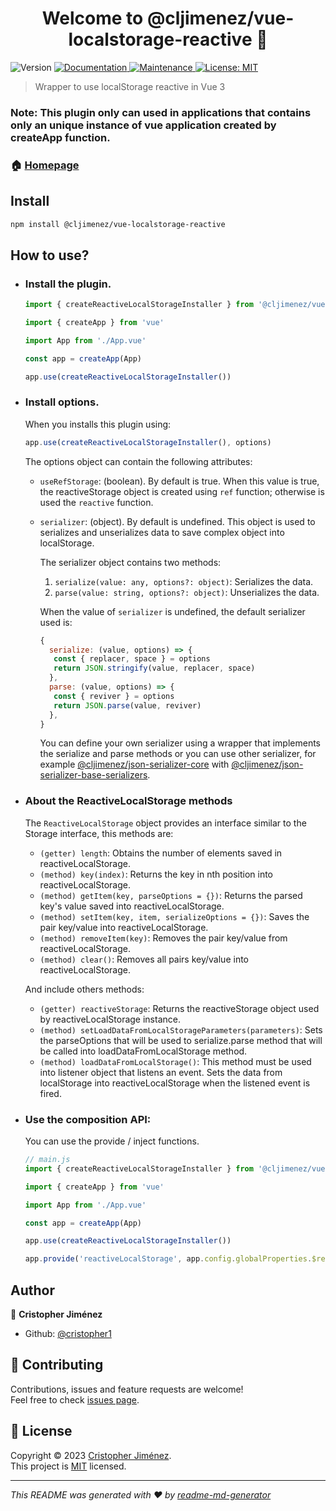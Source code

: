 <h1 align="center">Welcome to @cljimenez/vue-localstorage-reactive 👋</h1>
<p>
  <img alt="Version" src="https://img.shields.io/badge/version-1.0.0-blue.svg?cacheSeconds=2592000" />
  <a href="https://github.com/cristopher1/vue-localstorage-reactive#readme" target="_blank">
    <img alt="Documentation" src="https://img.shields.io/badge/documentation-yes-brightgreen.svg" />
  </a>
  <a href="https://github.com/cristopher1/vue-localstorage-reactive/graphs/commit-activity" target="_blank">
    <img alt="Maintenance" src="https://img.shields.io/badge/Maintained%3F-yes-green.svg" />
  </a>
  <a href="https://github.com/cristopher1/vue-localstorage-reactive/blob/master/LICENSE" target="_blank">
    <img alt="License: MIT" src="https://img.shields.io/github/license/cristopher1/vue-localstorage-reactive" />
  </a>
</p>

> Wrapper to use localStorage reactive in Vue 3

### **Note: This plugin only can used in applications that contains only an unique instance of vue application created by createApp function.**

### 🏠 [Homepage](https://github.com/cristopher1/vue-localstorage-reactive#readme)

## Install

```sh
npm install @cljimenez/vue-localstorage-reactive
```

## How to use?

 - ### Install the plugin.
   ```js
   import { createReactiveLocalStorageInstaller } from '@cljimenez/vue-localstorage-reactive'

   import { createApp } from 'vue'

   import App from './App.vue'

   const app = createApp(App)

   app.use(createReactiveLocalStorageInstaller())
   ```

 - ### Install options.
   When you installs this plugin using:

   ```js
   app.use(createReactiveLocalStorageInstaller(), options)
   ```

   The options object can contain the following attributes:

   * `useRefStorage`: (boolean). By default is true. When this value is true, the reactiveStorage object is created using `ref` function; otherwise is used the `reactive` function.
   *  `serializer`: (object). By default is undefined. This object is used to serializes and unserializes data to save complex object into localStorage.
     
      The serializer object contains two methods:
       1. `serialize(value: any, options?: object)`: Serializes the data.
       2. `parse(value: string, options?: object)`: Unserializes the data.

      When the value of `serializer` is undefined, the default serializer used is:

      ```js
      {
        serialize: (value, options) => {
         const { replacer, space } = options
         return JSON.stringify(value, replacer, space)
        },
        parse: (value, options) => {
         const { reviver } = options
         return JSON.parse(value, reviver)
        },
      }
      ```

      You can define your own serializer using a wrapper that implements the serialize and parse methods or you can use other serializer, for example [@cljimenez/json-serializer-core](https://www.npmjs.com/package/@cljimenez/json-serializer-core) with [@cljimenez/json-serializer-base-serializers](https://www.npmjs.com/package/@cljimenez/json-serializer-base-serializers).

 - ### About the ReactiveLocalStorage methods
   The `ReactiveLocalStorage` object provides an interface similar to the Storage interface, this methods are:

   - `(getter) length`: Obtains the number of elements saved in reactiveLocalStorage.
   - `(method) key(index)`: Returns the key in nth position into reactiveLocalStorage.
   - `(method) getItem(key, parseOptions = {})`: Returns the parsed key's value saved into reactiveLocalStorage.
   - `(method) setItem(key, item, serializeOptions = {})`: Saves the pair key/value into reactiveLocalStorage.
   - `(method) removeItem(key)`: Removes the pair key/value from reactiveLocalStorage.
   - `(method) clear()`: Removes all pairs key/value into reactiveLocalStorage.
  
   And include others methods:

   - `(getter) reactiveStorage`: Returns the reactiveStorage object used by reactiveLocalStorage instance.
   - `(method) setLoadDataFromLocalStorageParameters(parameters)`: Sets the parseOptions that will be used to serialize.parse method that will be called into loadDataFromLocalStorage method.
   - `(method) loadDataFromLocalStorage()`: This method must be used into listener object that listens an event. Sets the data from localStorage into reactiveLocalStorage when the listened event is fired.

  - ### Use the composition API:

    You can use the provide / inject functions.

    ```js
    // main.js
    import { createReactiveLocalStorageInstaller } from '@cljimenez/vue-localstorage-reactive'

    import { createApp } from 'vue'

    import App from './App.vue'

    const app = createApp(App)

    app.use(createReactiveLocalStorageInstaller())

    app.provide('reactiveLocalStorage', app.config.globalProperties.$reactiveLocalStorage)
    ```

## Author

👤 **Cristopher Jiménez**

- Github: [@cristopher1](https://github.com/cristopher1)

## 🤝 Contributing

Contributions, issues and feature requests are welcome!<br />Feel free to check [issues page](https://github.com/cristopher1/vue-localstorage-reactive/issues).

## 📝 License

Copyright © 2023 [Cristopher Jiménez](https://github.com/cristopher1).<br />
This project is [MIT](https://github.com/cristopher1/vue-localstorage-reactive/blob/master/LICENSE) licensed.

---

_This README was generated with ❤️ by [readme-md-generator](https://github.com/kefranabg/readme-md-generator)_
